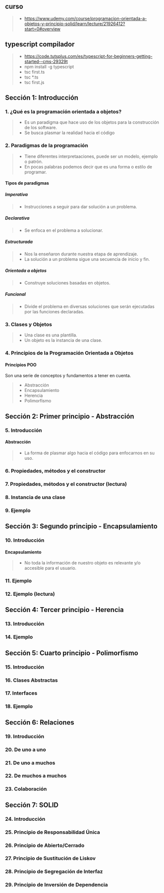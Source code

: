 
## curso
>- https://www.udemy.com/course/programacion-orientada-a-objetos-y-principio-solid/learn/lecture/21926412?start=0#overview

## typescript compilador
>- https://code.tutsplus.com/es/typescript-for-beginners-getting-started--cms-29329t
>- npm install -g typescript
>- tsc first.ts
>- tsc *.ts
>- tsc first.js

## Sección 1: Introducción

### 1. ¿Qué es la programación orientada a objetos?
>- Es un paradigma que hace uso de los objetos para la construcción de los software.
>- Se busca plasmar la realidad hacia el código

### 2. Paradigmas de la programación
>- Tiene diferentes interpretaaciones, puede ser un modelo, ejemplo o patrón.
>- En pocas palabras podemos decir que es una forma o estilo de programar.

#### Tipos de paradigmas

##### Imperativa
>- Instrucciones a seguir para dar solución a un problema.

##### Declarativa
>- Se enfoca en el problema a solucionar.

##### Estructurada
>- Nos la enseñaron durante nuestra etapa de aprendizaje.
>- La solución a un problema sigue una secuencia de inicio y fin.

##### Orientada a objetos
>- Construye soluciones basadas en objetos.

##### Funcional
>- Divide el problema en diversas soluciones que serán ejecutadas por las funciones declaradas.

### 3. Clases y Objetos
>- Una clase es una plantilla.
>- Un objeto es la instancia de una clase.

### 4. Principios de la Programación Orientada a Objetos

#### Principios POO
<p>Son una serie de conceptos y fundamentos a  tener en cuenta.</p>

>- Abstracción
>- Encapsulamiento
>- Herencia
>- Polimorfismo

## Sección 2: Primer principio - Abstracción

### 5. Introducción

#### Abstracción
>- La forma de plasmar algo hacia el código para enfocarnos en su uso.

### 6. Propiedades, métodos y el constructor

### 7. Propiedades, métodos y el constructor (lectura)

### 8. Instancia de una clase

### 9. Ejemplo

## Sección 3: Segundo principio - Encapsulamiento

### 10. Introducción

#### Encapsulamiento
>- No toda la información de nuestro objeto es relevante y/o accesible para el usuario.

### 11. Ejemplo


### 12. Ejemplo (lectura)


## Sección 4: Tercer principio - Herencia

### 13. Introducción

### 14. Ejemplo

## Sección 5: Cuarto principio - Polimorfismo

### 15. Introducción

### 16. Clases Abstractas

### 17. Interfaces

### 18. Ejemplo

## Sección 6: Relaciones

### 19. Introducción

### 20. De uno a uno

### 21. De uno a muchos

### 22. De muchos a muchos

### 23. Colaboración

## Sección 7: SOLID

### 24. Introducción

### 25. Principio de Responsabilidad Única

### 26. Principio de Abierto/Cerrado

### 27. Principio de Sustitución de Liskov

### 28. Principio de Segregación de Interfaz

### 29. Principio de Inversión de Dependencia



